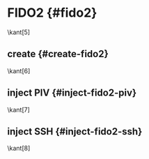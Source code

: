 # FIDO2 {#fido2}
\kant[5]

## create {#create-fido2}
\kant[6]

## inject PIV {#inject-fido2-piv}
\kant[7]

## inject SSH {#inject-fido2-ssh}
\kant[8]

